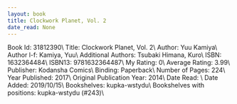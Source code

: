 ```yaml
---
layout: book
title: Clockwork Planet, Vol. 2
date_read: None
---
```


Book Id: 31812390\ 
Title: Clockwork Planet, Vol. 2\ 
Author: Yuu Kamiya\ 
Author l-f: Kamiya, Yuu\ 
Additional Authors: Tsubaki Himana, Kuro\ 
ISBN: 1632364484\ 
ISBN13: 9781632364487\ 
My Rating: 0\ 
Average Rating: 3.99\ 
Publisher: Kodansha Comics\ 
Binding: Paperback\ 
Number of Pages: 224\ 
Year Published: 2017\ 
Original Publication Year: 2014\ 
Date Read: \ 
Date Added: 2019/10/15\ 
Bookshelves: kupka-wstydu\ 
Bookshelves with positions: kupka-wstydu (#243)\ 

